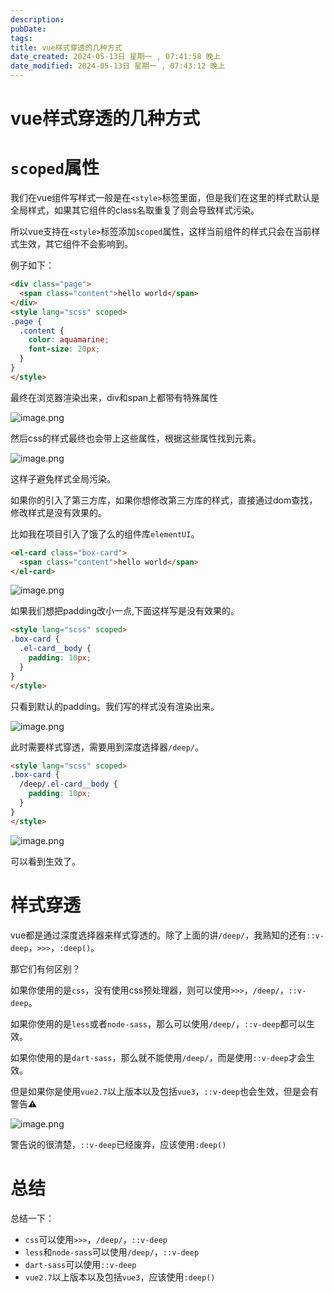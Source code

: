 ```yaml
---
description: 
pubDate:
tags: 
title: vue样式穿透的几种方式
date_created: 2024-05-13日 星期一 , 07:41:58 晚上
date_modified: 2024-05-13日 星期一 , 07:43:12 晚上
---
```

# vue样式穿透的几种方式

# `scoped`属性

我们在vue组件写样式一般是在`<style>`标签里面，但是我们在这里的样式默认是全局样式，如果其它组件的class名取重复了则会导致样式污染。

所以vue支持在`<style>`标签添加`scoped`属性，这样当前组件的样式只会在当前样式生效，其它组件不会影响到。

例子如下：

```html
<div class="page">
  <span class="content">hello world</span>
</div>
<style lang="scss" scoped>
.page {
  .content {
    color: aquamarine;
    font-size: 20px;
  }
}
</style>

```

最终在浏览器渲染出来，div和span上都带有特殊属性

![image.png](https://p6-juejin.byteimg.com/tos-cn-i-k3u1fbpfcp/d9de26dba4ae4b0b95ad23466ff5a8eb~tplv-k3u1fbpfcp-zoom-in-crop-mark:1512:0:0:0.awebp?)

然后css的样式最终也会带上这些属性，根据这些属性找到元素。

![image.png](https://p6-juejin.byteimg.com/tos-cn-i-k3u1fbpfcp/7224f79ecc734b289c35824f83782b64~tplv-k3u1fbpfcp-zoom-in-crop-mark:1512:0:0:0.awebp?)

这样子避免样式全局污染。

如果你的引入了第三方库，如果你想修改第三方库的样式，直接通过dom查找，修改样式是没有效果的。

比如我在项目引入了饿了么的组件库`elementUI`。


```html
<el-card class="box-card">
  <span class="content">hello world</span>
</el-card>

```
![image.png](https://p6-juejin.byteimg.com/tos-cn-i-k3u1fbpfcp/96d9c3f64fff4dac8781d97553395b0b~tplv-k3u1fbpfcp-zoom-in-crop-mark:1512:0:0:0.awebp?)

如果我们想把padding改小一点,下面这样写是没有效果的。

```html
<style lang="scss" scoped>
.box-card {
  .el-card__body {
    padding: 10px;
  }
}
</style>

```

只看到默认的padding。我们写的样式没有渲染出来。

![image.png](https://p6-juejin.byteimg.com/tos-cn-i-k3u1fbpfcp/19d350342f844a2487a6c4a9f45663f5~tplv-k3u1fbpfcp-zoom-in-crop-mark:1512:0:0:0.awebp?)

此时需要样式穿透，需要用到深度选择器`/deep/`。
```html
<style lang="scss" scoped>
.box-card {
  /deep/.el-card__body {
    padding: 10px;
  }
}
</style>

```

![image.png](https://p1-juejin.byteimg.com/tos-cn-i-k3u1fbpfcp/b397a5a84f264fa8a7d092a1ecab6e23~tplv-k3u1fbpfcp-zoom-in-crop-mark:1512:0:0:0.awebp?)

可以看到生效了。

# 样式穿透

vue都是通过深度选择器来样式穿透的。除了上面的讲`/deep/`，我熟知的还有`::v-deep`，`>>>`，`:deep()`。

那它们有何区别？

如果你使用的是`css`，没有使用css预处理器，则可以使用`>>>`，`/deep/`，`::v-deep`。

如果你使用的是`less`或者`node-sass`，那么可以使用`/deep/`，`::v-deep`都可以生效。

如果你使用的是`dart-sass`，那么就不能使用`/deep/`，而是使用`::v-deep`才会生效。

但是如果你是使用`vue2.7`以上版本以及包括`vue3`，`::v-deep`也会生效，但是会有警告⚠️

![image.png](https://p9-juejin.byteimg.com/tos-cn-i-k3u1fbpfcp/f5c3083dbad14bf69f6c281c973ea413~tplv-k3u1fbpfcp-zoom-in-crop-mark:1512:0:0:0.awebp?)

警告说的很清楚，`::v-deep`已经废弃，应该使用`:deep()`

# 总结

总结一下：

- `css`可以使用`>>>`，`/deep/`，`::v-deep`
- `less`和`node-sass`可以使用`/deep/`，`::v-deep`
- `dart-sass`可以使用`::v-deep`
- `vue2.7`以上版本以及包括`vue3`，应该使用`:deep()`